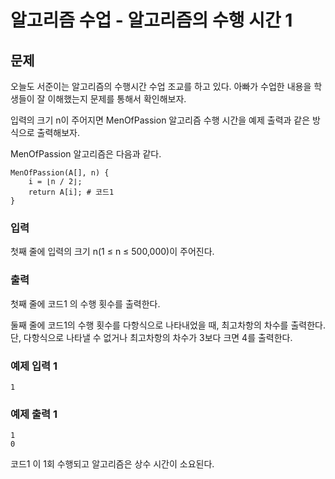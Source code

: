 # 알고리즘 수업 - 알고리즘의 수행 시간 1

## 문제
오늘도 서준이는 알고리즘의 수행시간 수업 조교를 하고 있다. 아빠가 수업한 내용을 학생들이 잘 이해했는지 문제를 통해서 확인해보자.

입력의 크기 n이 주어지면 MenOfPassion 알고리즘 수행 시간을 예제 출력과 같은 방식으로 출력해보자.

MenOfPassion 알고리즘은 다음과 같다.

```
MenOfPassion(A[], n) {
    i = ⌊n / 2⌋;
    return A[i]; # 코드1
}
```

### 입력
첫째 줄에 입력의 크기 n(1 ≤ n ≤ 500,000)이 주어진다.

### 출력
첫째 줄에 코드1 의 수행 횟수를 출력한다.

둘째 줄에 코드1의 수행 횟수를 다항식으로 나타내었을 때, 최고차항의 차수를 출력한다. 단, 다항식으로 나타낼 수 없거나 최고차항의 차수가 3보다 크면 4를 출력한다.

### 예제 입력 1
```
1
```

### 예제 출력 1
```
1
0
```

코드1 이 1회 수행되고 알고리즘은 상수 시간이 소요된다.
